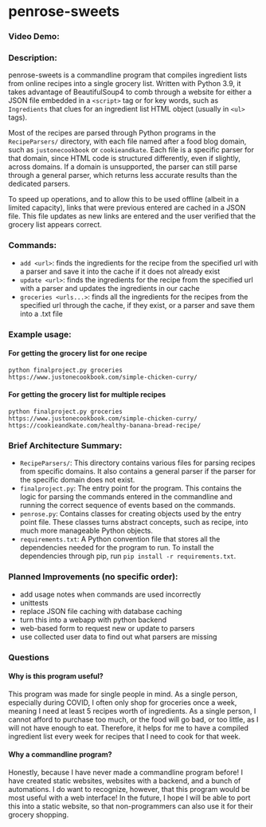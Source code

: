 # penrose-sweets
### Video Demo:  <URL HERE>
### Description:

penrose-sweets is a commandline program that compiles ingredient lists from online recipes into a single grocery list. Written with Python 3.9, it takes advantage of BeautifulSoup4 to comb through a website for either a JSON file embedded in a `<script>` tag or for key words, such as `Ingredients` that clues for an ingredient list HTML object (usually in `<ul>` tags).

Most of the recipes are parsed through Python programs in the `RecipeParsers/` directory, with each file named after a food blog domain, such as `justonecookbook` or `cookieandkate`. Each file is a specific parser for that domain, since HTML code is structured differently, even if slightly, across domains. If a domain is unsupported, the parser can still parse through a general parser, which returns less accurate results than the dedicated parsers.

To speed up operations, and to allow this to be used offline (albeit in a limited capacity), links that were previous entered are cached in a JSON file. This file updates as new links are entered and the user verified that the grocery list appears correct.

### Commands:

- `add <url>`: finds the ingredients for the recipe from the specified url with a parser and save it into the cache if it does not already exist
- `update <url>`: finds the ingredients for the recipe from the specified url with a parser and updates the ingredients in our cache
- `groceries <urls...>`: finds all the ingredients for the recipes from the specified url through the cache, if they exist, or a parser and save them into a .txt file

### Example usage:

#### For getting the grocery list for one recipe
```
python finalproject.py groceries https://www.justonecookbook.com/simple-chicken-curry/
```

#### For getting the grocery list for multiple recipes
```
python finalproject.py groceries https://www.justonecookbook.com/simple-chicken-curry/ https://cookieandkate.com/healthy-banana-bread-recipe/
```
  
### Brief Architecture Summary:

- `RecipeParsers/`: This directory contains various files for parsing recipes from specific domains. It also contains a general parser if the parser for the specific domain does not exist.
- `finalproject.py`: The entry point for the program. This contains the logic for parsing the commands entered in the commandline and running the correct sequence of events based on the commands.
- `penrose.py`: Contains classes for creating objects used by the entry point file. These classes turns abstract concepts, such as recipe, into much more manageable Python objects.
- `requirements.txt`: A Python convention file that stores all the dependencies needed for the program to run. To install the dependencies through pip, run `pip install -r requirements.txt`.

### Planned Improvements (no specific order):

- add usage notes when commands are used incorrectly
- unittests
- replace JSON file caching with database caching
- turn this into a webapp with python backend
- web-based form to request new or update to parsers
- use collected user data to find out what parsers are missing

### Questions

#### Why is this program useful?
  
This program was made for single people in mind. As a single person, especially during COVID, I often only shop for groceries once a week, meaning I need at least 5 recipes worth of ingredients. As a single person, I cannot afford to purchase too much, or the food will go bad, or too little, as I will not have enough to eat. Therefore, it helps for me to have a compiled ingredient list every week for recipes that I need to cook for that week.

#### Why a commandline program?
  
Honestly, because I have never made a commandline program before! I have created static websites, websites with a backend, and a bunch of automations. I do want to recognize, however, that this program would be most useful with a web interface! In the future, I hope I will be able to port this into a static website, so that non-programmers can also use it for their grocery shopping.
